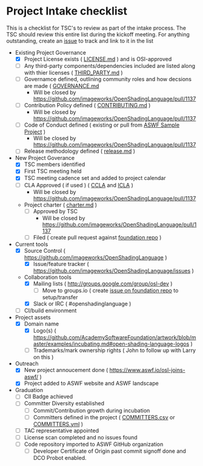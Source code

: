 # Project Intake checklist

This is a checklist for TSC's to review as part of the intake process. The TSC should review this entire list during the kickoff meeting. For anything outstanding, create an [issue](../issues) to track and link to it in the list

- Existing Project Governance
  - [X] Project License exists ( [LICENSE.md](../LICENSE.md) ) and is OSI-approved
  - [ ] Any third-party components/dependencies included are listed along with thier licenses ( [THIRD_PARTY.md](../THIRD_PARTY.md) )
  - [ ] Governamce defined, outlining community roles and how decsions are made ( [GOVERNANCE.md](../GOVERNANCE.md] )
    - Will be closed by https://github.com/imageworks/OpenShadingLanguage/pull/1137
  - [ ] Contribution Policy defined ( [CONTRIBUTING.md](../CONTRIBUTING.md) )
    - Will be closed by https://github.com/imageworks/OpenShadingLanguage/pull/1137
  - [ ] Code of Conduct defined ( existing or pull from [ASWF Sample Project](https://github.com/AcademySoftwareFoundation/aswf-sample-project/blob/master/CODE_OF_CONDUCT.md) )
    - Will be closed by https://github.com/imageworks/OpenShadingLanguage/pull/1137
  - [ ] Release methodology defined	( [release.md](process/release.md) )
- New Project Goverance
  - [X] TSC members identified
  - [X] First TSC meeting held
  - [X] TSC meeting cadence set and added to project calendar
  - [ ] CLA Approved ( if used ) ( [CCLA](ccla.md) and [ICLA](icla.md) )
    - Will be closed by https://github.com/imageworks/OpenShadingLanguage/pull/1137
  - Project charter	( [charter.md](charter.md) )
    - [ ] Approved by TSC
      - Will be closed by https://github.com/imageworks/OpenShadingLanguage/pull/1137
    - [ ] Filed ( create pull request against [foundation repo](https://github.com/AcademySoftwareFoundation/foundation) )
- Current tools
  - [X] Source Control ( https://github.com/imageworks/OpenShadingLanguage )	
	- [X] Issue/feature tracker ( https://github.com/imageworks/OpenShadingLanguage/issues )
  - Collaboration tools 
    - [X] Mailing lists ( http://groups.google.com/group/osl-dev )
      - [ ] Move to groups.io ( create [issue on foundation repo](https://github.com/AcademySoftwareFoundation/foundation/issues/new ) to setup/transfer
    - [X] Slack or IRC ( #openshadinglanguage )
  - [ ] CI/build environment	
- Project assets
  - [X] Domain name
	- [X] Logo(s)	( https://github.com/AcademySoftwareFoundation/artwork/blob/master/examples/incubating.md#open-shading-language-logos )
	- [ ] Trademarks/mark ownership rights ( John to follow up with Larry on this )
- Outreach
  - [X] New project annoucement done ( https://www.aswf.io/osl-joins-aswf/ )
  - [X] Project added to ASWF website and ASWF landscape
- Graduation
  - [ ] CII Badge	achieved
  - [ ] Committer Diversity	established
	- [ ] Commit/Contribution growth during incubation
	- [ ] Committers defined in the project	( [COMMITTERS.csv](COMMITTERS.csv) or [COMMITTERS.yml](COMMITTERS.yml) )
  - [ ] TAC representative appointed
  - [ ]	License scan completed and no issues found
  - [ ] Code repository imported to ASWF GitHub organization
    - [ ] Developer Certificate of Origin past commit signoff done and DCO Probot enabled.
